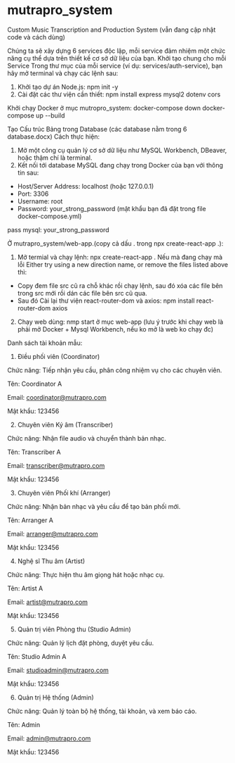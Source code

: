 # mutrapro_system
Custom Music Transcription and Production System (vẫn đang cập nhật code và cách dùng)

Chúng ta sẽ xây dựng 6 services độc lập, mỗi service đảm nhiệm một chức năng cụ thể dựa trên thiết kế cơ sở dữ liệu của bạn.
Khởi tạo chung cho mỗi Service
Trong thư mục của mỗi service (ví dụ: services/auth-service), bạn hãy mở terminal và chạy các lệnh sau:
1. Khởi tạo dự án Node.js: npm init -y
2. Cài đặt các thư viện cần thiết: npm install express mysql2 dotenv cors

Khởi chạy Docker ở mục mutropro_system:
docker-compose down
docker-compose up --build

Tạo Cấu trúc Bảng trong Database (các database nằm trong 6 database.docx)
Cách thực hiện:
1. Mở một công cụ quản lý cơ sở dữ liệu như MySQL Workbench, DBeaver, hoặc thậm chí là terminal.
2. Kết nối tới database MySQL đang chạy trong Docker của bạn với thông tin sau:
- Host/Server Address: localhost (hoặc 127.0.0.1)
- Port: 3306
- Username: root
- Password: your_strong_password (mật khẩu bạn đã đặt trong file docker-compose.yml)

pass mysql: your_strong_password

Ở mutrapro_system/web-app.(copy cả dấu . trong npx create-react-app .):
1. Mở termial và chạy lệnh: npx create-react-app .
Nếu mà đang chạy mà lỗi Either try using a new direction name, or remove the files listed above thì:
- Copy đem file src cũ ra chỗ khác rồi chạy lệnh, sau đó xóa các file bên trong src mới rồi dán các file bên src cũ qua.
- Sau đó Cài lại thư viện react-router-dom và axios: npm install react-router-dom axios
2. Chạy web dùng: nmp start ở mục web-app (lưu ý trước khi chạy web là phải mở Docker + Mysql Workbench, nếu ko mở là web ko chạy đc)


Danh sách tài khoản mẫu:
1. Điều phối viên (Coordinator)

Chức năng: Tiếp nhận yêu cầu, phân công nhiệm vụ cho các chuyên viên.


Tên: Coordinator A

Email: coordinator@mutrapro.com

Mật khẩu: 123456

2. Chuyên viên Ký âm (Transcriber)

Chức năng: Nhận file audio và chuyển thành bản nhạc.

Tên: Transcriber A

Email: transcriber@mutrapro.com

Mật khẩu: 123456

3. Chuyên viên Phối khí (Arranger)

Chức năng: Nhận bản nhạc và yêu cầu để tạo bản phối mới.

Tên: Arranger A

Email: arranger@mutrapro.com

Mật khẩu: 123456

4. Nghệ sĩ Thu âm (Artist)

Chức năng: Thực hiện thu âm giọng hát hoặc nhạc cụ.

Tên: Artist A

Email: artist@mutrapro.com

Mật khẩu: 123456

5. Quản trị viên Phòng thu (Studio Admin)

Chức năng: Quản lý lịch đặt phòng, duyệt yêu cầu.


Tên: Studio Admin A

Email: studioadmin@mutrapro.com

Mật khẩu: 123456

6. Quản trị Hệ thống (Admin)

Chức năng: Quản lý toàn bộ hệ thống, tài khoản, và xem báo cáo.


Tên: Admin

Email: admin@mutrapro.com

Mật khẩu: 123456




